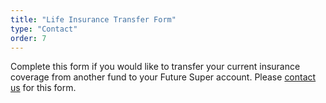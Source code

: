 ```yaml
---
title: "Life Insurance Transfer Form"
type: "Contact"
order: 7
---
```


Complete this form if you would like to transfer your current insurance coverage from another fund to your Future Super account. Please [contact us](/contact-us) for this form.
